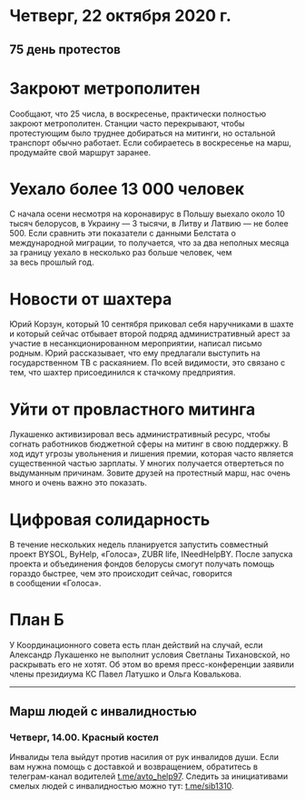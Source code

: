 # Четверг, 22 октября 2020 г.
## 75 день протестов



# Закроют метрополитен

Сообщают, что 25 числа, в воскресенье, практически полностью закроют метрополитен. Станции часто перекрывают, чтобы протестующим было труднее добираться на митинги, но остальной транспорт обычно работает. Если собираетесь в воскресенье на марш, продумайте свой маршрут заранее.

# Уехало более 13 000 человек

С начала осени несмотря на коронавирус в Польшу выехало около 10 тысяч белорусов, в Украину — 3 тысячи, в Литву и Латвию — не более 500. Если сравнить эти показатели с данными Белстата о международной миграции, то получается, что за два неполных месяца за границу уехало в несколько раз больше человек, чем   
за весь прошлый год.

# Новости от шахтера

Юрий Корзун, который 10 сентября приковал себя наручниками в шахте и который сейчас отбывает второй подряд административный арест за участие в несанкционированном мероприятии, написал письмо родным. Юрий рассказывает, что ему предлагали выступить на государственном ТВ с раскаянием. По всей видимости, это связано с тем, что шахтер присоединился к стачкому предприятия.

# Уйти от провластного митинга

Лукашенко активизировал весь административный ресурс, чтобы согнать работников бюджетной сферы на митинг в свою поддержку. В ход идут угрозы увольнения и лишения премии, которая часто является существенной частью зарплаты. У многих получается отвертеться по выдуманным причинам. Зовите друзей на протестный марш, нас очень много и очень важно это показать.


# Цифровая солидарность

В течение нескольких недель планируется запустить совместный проект BYSOL, ByHelp, «Голоса», ZUBR life, INeedHelpBY. После запуска проекта и объединения фондов белорусы смогут получать помощь гораздо быстрее, чем это происходит сейчас, говорится   
в сообщении «Голоса».

# План Б

У Координационного совета есть план действий на случай, если Александр Лукашенко не выполнит условия Светланы Тихановской, но раскрывать его не хотят. Об этом во время пресс-конференции заявили члены президиума КС Павел Латушко и Ольга Ковалькова.

---

## Марш людей с инвалидностью

### Четверг, 14.00. Красный костел

Инвалиды тела выйдут против насилия от рук инвалидов души. Если вам нужна помощь с доставкой и возвращением, обратитесь в телеграм-канал водителей [t.me/avto\_help97](https://t.me/avto_help97). Следить за инициативами смелых людей с инвалидностью можно тут: [t.me/sib1310](https://t.me/sib1310).



